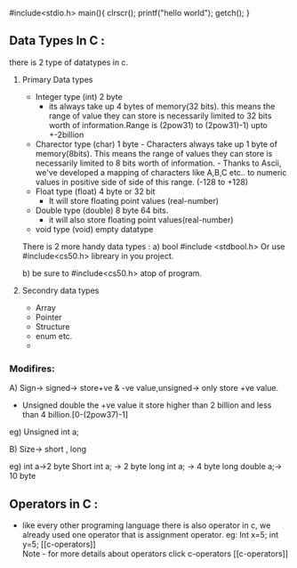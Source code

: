 #include<stdio.h>
main(){
  clrscr();
  printf("hello world");
  getch();
}

## Data Types In C :
there is 2 type of datatypes in c.
1) Primary Data types
     - Integer type (int) 2 byte
          - its always take up 4 bytes of memory(32 bits). this means the range of value they can store is necessarily limited to 32 bits worth of information.Range is (2pow31) to (2pow31)-1) upto +-2billion
     - Charector type (char) 1 byte
           - Characters always take up 1 byte of memory(8bits). This means the range of values they can store is necessarily limited to 8 bits worth of information.
           -  Thanks to Ascii, we've developed a mapping of characters like A,B,C etc.. to numeric values in positive side of side of this range. (-128 to +128)
     - Float type (float) 4 byte or 32 bit
          - It will store floating point values (real-number)
     - Double type (double) 8 byte 64 bits.
         - it will also store floating point values(real-number)
     - void type (void) empty datatype
   
   There is 2 more handy data types :
      a) bool #include <stdbool.h>
	  Or use #include<cs50.h> libreary in you project.
	  
	  b)  be sure to #include<cs50.h> atop of program.
2) Secondry data types 
   - Array
   - Pointer
   - Structure
   - enum etc.
   - 
### Modifires: 
A) Sign-> signed-> store+ve & -ve value,unsigned-> only store +ve value.
   - Unsigned double the +ve value it store higher than 2 billion and less than 4 billion.[0-(2pow37)-1]

eg) Unsigned int a;

B) Size-> short , long

eg) int a->2 byte
       Short int a; -> 2 byte
	   long int a; -> 4 byte
       long double a;-> 10 byte
	   
	   
## Operators in C :
- like every other programing language there is also operator in c, we already used one operator that is assignment operator. 
eg:
       Int x=5;
       int y=5;
	 [[c-operators]]  
	Note - for more details about operators click c-operators  [[c-operators]]  